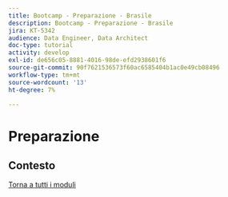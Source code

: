 ```yaml
---
title: Bootcamp - Preparazione - Brasile
description: Bootcamp - Preparazione - Brasile
jira: KT-5342
audience: Data Engineer, Data Architect
doc-type: tutorial
activity: develop
exl-id: de656c05-8881-4016-98de-efd2938601f6
source-git-commit: 90f7621536573f60ac6585404b1ac0e49cb08496
workflow-type: tm+mt
source-wordcount: '13'
ht-degree: 7%

---
```


# Preparazione

## Contesto


[Torna a tutti i moduli](./overview.md)
